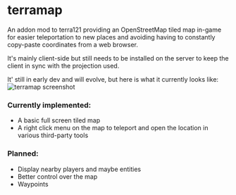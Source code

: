 # terramap
An addon mod to terra121 providing an OpenStreetMap tiled map in-game for easier teleportation to new places and avoiding having to constantly copy-paste coordinates from a web browser.

It's mainly client-side but still needs to be installed on the server to keep the client in sync with the projection used.

It' still in early dev and will evolve, but here is what it currently looks like: 
![terramap screenshot](https://raw.githubusercontent.com/SmylerMC/terramap/master/images/tiledmap.png)

### Currently implemented:
* A basic full screen tiled map
* A right click menu on the map to teleport and open the location in various third-party tools

### Planned:
* Display nearby players and maybe entities
* Better control over the map
* Waypoints
